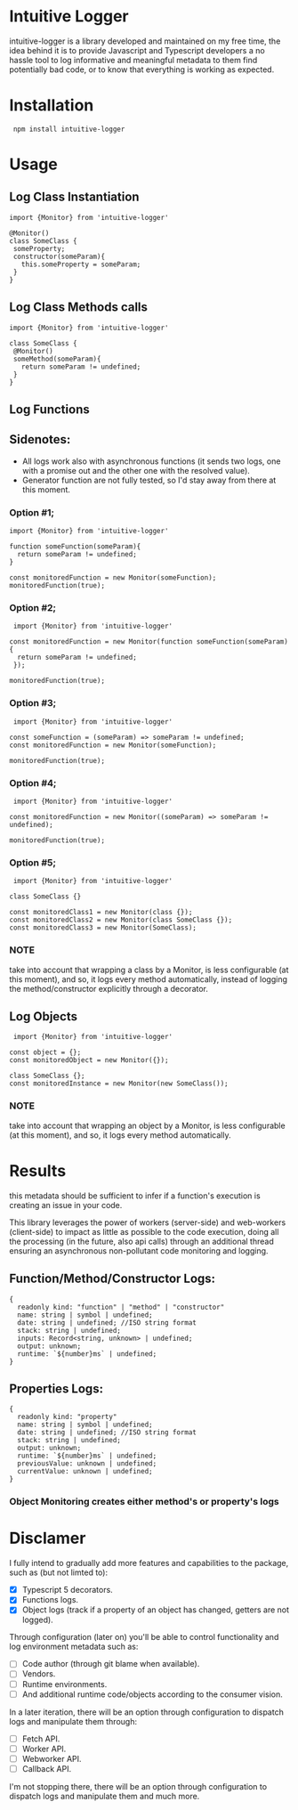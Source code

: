 # Intuitive Logger

intuitive-logger is a library developed and maintained on my free time,
the idea behind it is to provide Javascript and Typescript developers a no hassle tool
to log informative and meaningful metadata to them find potentially bad code, or to know that everything
is working as expected. 

# Installation

~~~
 npm install intuitive-logger
~~~

# Usage

## Log Class Instantiation

 ~~~
 import {Monitor} from 'intuitive-logger'

@Monitor()
class SomeClass {
  someProperty;
  constructor(someParam){
    this.someProperty = someParam;
  }
}
 ~~~ 
 
## Log Class Methods calls
 ~~~
 import {Monitor} from 'intuitive-logger'

class SomeClass {
  @Monitor()
  someMethod(someParam){
    return someParam != undefined;
  }
}
 ~~~ 

 ## Log Functions
 ## Sidenotes:
 * All logs work also with asynchronous functions (it sends two logs, one with a promise out and the other one with the resolved value).
 *  Generator function are not fully tested, so I'd stay away from there at this moment.
 ### Option #1;
 ~~~
 import {Monitor} from 'intuitive-logger'

 function someFunction(someParam){
   return someParam != undefined;
}

 const monitoredFunction = new Monitor(someFunction);
 monitoredFunction(true);

 ~~~
 ### Option #2;
 ~~~
  import {Monitor} from 'intuitive-logger'

 const monitoredFunction = new Monitor(function someFunction(someParam){
   return someParam != undefined;
  });

 monitoredFunction(true);
 ~~~ 
 ### Option #3;
 ~~~
  import {Monitor} from 'intuitive-logger'

 const someFunction = (someParam) => someParam != undefined;
 const monitoredFunction = new Monitor(someFunction);

 monitoredFunction(true);
 ~~~ 
 ### Option #4;
 ~~~
  import {Monitor} from 'intuitive-logger'

 const monitoredFunction = new Monitor((someParam) => someParam != undefined);

 monitoredFunction(true);
 ~~~ 
 
 ### Option #5;
 ~~~
  import {Monitor} from 'intuitive-logger'

 class SomeClass {}

 const monitoredClass1 = new Monitor(class {});
 const monitoredClass2 = new Monitor(class SomeClass {});
 const monitoredClass3 = new Monitor(SomeClass);
 ~~~ 

 ### NOTE 
 take into account that wrapping a class by a Monitor, is less configurable (at this moment), and so, it logs every method automatically, instead of logging the method/constructor explicitly through a decorator. 

 ## Log Objects

 ~~~
  import {Monitor} from 'intuitive-logger'

 const object = {};
 const monitoredObject = new Monitor({});

 class SomeClass {};
 const monitoredInstance = new Monitor(new SomeClass());

 ~~~ 

 ### NOTE 
 take into account that wrapping an object by a Monitor, is less configurable (at this moment), and so, it logs every method automatically.


# Results

this metadata should be sufficient to infer if a function's execution is creating an issue in your code.

This library leverages the power of workers (server-side) and web-workers (client-side) to impact as little as possible to the code execution, doing all the processing (in the future, also api calls) through an additional thread ensuring an asynchronous non-pollutant code monitoring and logging.


## Function/Method/Constructor Logs:
~~~
{
  readonly kind: "function" | "method" | "constructor"
  name: string | symbol | undefined;
  date: string | undefined; //ISO string format
  stack: string | undefined;
  inputs: Record<string, unknown> | undefined;
  output: unknown;
  runtime: `${number}ms` | undefined;
}
~~~

## Properties Logs:
~~~
{
  readonly kind: "property"
  name: string | symbol | undefined;
  date: string | undefined; //ISO string format
  stack: string | undefined;
  output: unknown;
  runtime: `${number}ms` | undefined;
  previousValue: unknown | undefined;
  currentValue: unknown | undefined;
}
~~~

### Object Monitoring creates either method's or property's logs


# Disclamer

I fully intend to gradually add more features and capabilities to the package, such as (but not limted to):
- [X] Typescript 5 decorators.
- [X] Functions logs.
- [X] Object logs (track if a property of an object has changed, getters are not logged).

Through configuration (later on) you'll be able to control functionality and log environment metadata such as:
- [ ]  Code author (through git blame when available).
- [ ]  Vendors.
- [ ]  Runtime environments.
- [ ]  And additional runtime code/objects according to the consumer vision.

In a later iteration, there will be an option through configuration to dispatch logs and manipulate them through:
 - [ ] Fetch API.
 - [ ] Worker API.
 - [ ] Webworker API.
 - [ ] Callback API.

I'm not stopping there, there will be an option through configuration to dispatch logs and manipulate them and much more.